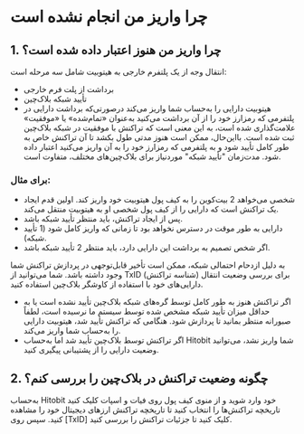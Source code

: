 # چرا واریز من انجام نشده است 

## 1.	چرا واریز من هنوز اعتبار داده شده است؟

انتقال وجه از یک پلتفرم خارجی به هیتوبیت شامل سه مرحله است:
-	برداشت از پلت فرم خارجی
-	تأیید شبکه بلاک‌چین
-	هیتوبیت دارایی را به‌حساب شما واریز می‌کند
درصورتی‌که برداشت دارایی در پلتفرمی که رمزارز خود را از آن برداشت می‌کنید به‌عنوان «تمام‌شده» یا «موفقیت» علامت‌گذاری شده است، به این معنی است که تراکنش با موفقیت در شبکه بلاک‌چین ثبت شده است. بااین‌حال، ممکن است هنوز مدتی طول بکشد تا آن تراکنش خاص به طور کامل تأیید شود و به پلتفرمی که رمزارز خود را به آن واریز می‌کنید اعتبار داده شود. مدت‌زمان "تأیید شبکه" موردنیاز برای بلاک‌چین‌های مختلف، متفاوت است.

### برای مثال:

-	شخصی می‌خواهد 2 بیت‌کوین را به کیف پول هیتوبیت خود واریز کند. اولین قدم ایجاد یک تراکنش است که دارایی را از کیف پول شخصی او به هیتوبیت منتقل می‌کند.
-	پس از ایجاد تراکنش، باید منتظر تأیید شبکه باشد. 
-	دارایی به طور موقت در دسترس نخواهد بود تا زمانی که واریز کامل شود (1 تأیید شبکه).
-	اگر شخص تصمیم به برداشت این دارایی دارد، باید منتظر 2 تأیید شبکه باشد.

به دلیل ازدحام احتمالی شبکه، ممکن است تأخیر قابل‌توجهی در پردازش تراکنش شما وجود داشته باشد. شما می‌توانید از TxID (شناسه تراکنش) برای بررسی وضعیت انتقال دارایی‌های خود با استفاده از کاوشگر بلاک‌چین استفاده کنید.

-	اگر تراکنش هنوز به طور کامل توسط گره‌های شبکه بلاک‌چین تأیید نشده است یا به حداقل میزان تأیید شبکه مشخص شده توسط سیستم ما نرسیده است، لطفاً صبورانه منتظر بمانید تا پردازش شود. هنگامی که تراکنش تأیید شد، هیتوبیت دارایی را به‌حساب شما واریز می‌کند.
-	اگر تراکنش توسط بلاک‌چین تأیید شد اما به‌حساب Hitobit شما واریز نشد، می‌توانید وضعیت دارایی را از پشتیبانی پیگیری کنید. 

## 2.	چگونه وضعیت تراکنش در بلاک‌چین را بررسی کنم؟
	
به‌حساب Hitobit خود وارد شوید و از منوی کیف پول روی فیات و اسپات کلیک کنید تاریخچه تراکنش‌ها را انتخاب کنید تا تاریخچه تراکنش ارزهای دیجیتال خود را مشاهده کنید. سپس روی [TxID] کلیک کنید تا جزئیات تراکنش را بررسی کنید.










